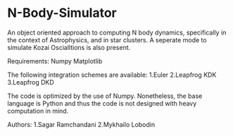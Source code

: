 # N-Body-Simulator
An object oriented approach to computing N body dynamics, specifically in the context of Astrophysics, and in star clusters.
A seperate mode to simulate Kozai Oscialltions is also present.

Requirements:
Numpy
Matplotlib

The following integration schemes are available:
1.Euler
2.Leapfrog KDK 
3.Leapfrog DKD

The code is optimized by the use of Numpy. Nonetheless, the base language is Python
and thus the code is not designed with heavy computation in mind. 

Authors:
1.Sagar Ramchandani
2.Mykhailo Lobodin
